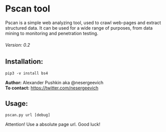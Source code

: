 # Pscan tool

Pscan is a simple web analyzing tool, used to crawl web-pages and extract structured data.
It can be used for a wide range of purposes, from data mining to monitoring and penetration testing.

###### Version: 0.2

## Installation:
```
pip3 -v install bs4
```

**Author:** Alexander Pushkin aka @nesergeevich \
**To contact:** https://twitter.com/nesergeevich

## Usage:
```
pscan.py url [debug]
```
Attention! Use a absolute page url. Good luck!

